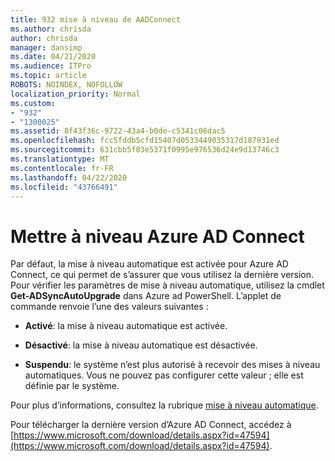 ```yaml
---
title: 932 mise à niveau de AADConnect
ms.author: chrisda
author: chrisda
manager: dansimp
ms.date: 04/21/2020
ms.audience: ITPro
ms.topic: article
ROBOTS: NOINDEX, NOFOLLOW
localization_priority: Normal
ms.custom:
- "932"
- "1300025"
ms.assetid: 8f43f36c-9722-43a4-b0de-c5341c06dac5
ms.openlocfilehash: fcc5fddb5cfd15407d0533449035317d187931ed
ms.sourcegitcommit: 631cbb5f03e5371f0995e976536d24e9d13746c3
ms.translationtype: MT
ms.contentlocale: fr-FR
ms.lasthandoff: 04/22/2020
ms.locfileid: "43766491"
---
```

# <a name="upgrade-azure-ad-connect"></a>Mettre à niveau Azure AD Connect

Par défaut, la mise à niveau automatique est activée pour Azure AD Connect, ce qui permet de s’assurer que vous utilisez la dernière version. Pour vérifier les paramètres de mise à niveau automatique, utilisez la cmdlet **Get-ADSyncAutoUpgrade** dans Azure ad PowerShell. L’applet de commande renvoie l’une des valeurs suivantes :

- **Activé**: la mise à niveau automatique est activée.

- **Désactivé**: la mise à niveau automatique est désactivée.

- **Suspendu**: le système n’est plus autorisé à recevoir des mises à niveau automatiques. Vous ne pouvez pas configurer cette valeur ; elle est définie par le système.

Pour plus d’informations, consultez la rubrique [mise à niveau automatique](https://docs.microsoft.com/azure/active-directory/connect/active-directory-aadconnect-feature-automatic-upgrade).

Pour télécharger la dernière version d’Azure AD Connect, accédez à [https://www.microsoft.com/download/details.aspx?id=47594](https://www.microsoft.com/download/details.aspx?id=47594).
